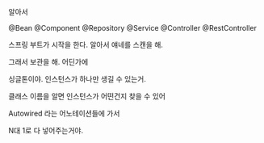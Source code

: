 

알아서

@Bean
@Component
@Repository
@Service
@Controller
@RestController

스프링 부트가 시작을 한다. 알아서 얘네를 스캔을 해.

그래서 보관을 해. 어딘가에

싱글톤이야. 인스턴스가 하나만 생길 수 있는거.

클래스 이름을 알면 인스턴스가 어떤건지 찾을 수 있어

Autowired 라는 어노테이션들에 가서

N대 1로 다 넣어주는거야.